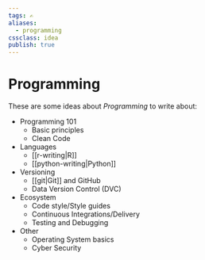 ```yaml
---
tags: ✍️
aliases: 
  - programming
cssclass: idea
publish: true
---
```

# Programming
These are some ideas about _Programming_ to write about:

- Programming 101
  - Basic principles
  - Clean Code
- Languages
  - [[r-writing|R]]
  - [[python-writing|Python]]
- Versioning
  - [[git|Git]] and GitHub
  - Data Version Control (DVC)
- Ecosystem
  - Code style/Style guides
  - Continuous Integrations/Delivery
  - Testing and Debugging
- Other
  - Operating System basics
  - Cyber Security
